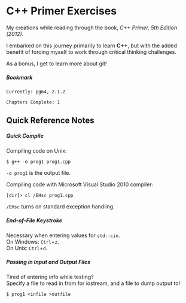 # C++ Primer Exercises
My creations while reading through the book, _C++ Primer, 5th Edition (2012)_.

I embarked on this journey primarily to learn **C++**, but with the added benefit of forcing myself to work through critical thinking challenges.  

As a bonus, I get to learn more about git!

##### Bookmark
```
Currently: pg64, 2.1.2

Chapters Complete: 1
```

## Quick Reference Notes

##### Quick Compile

Compiling code on Unix:
```
$ g++ -o prog1 prog1.cpp
```
`-o prog1` is the output file.

Compiling code with Microsoft Visual Studio 2010 compiler:
```
[dir]> cl /EHsc prog1.cpp
```
`/EHsc` turns on standard exception handling.

##### End-of-File Keystroke

Necessary when entering values for `std::cin`.  
On Windows: `Ctrl`+`z`.  
On Unix: `Ctrl`+`d`.  

##### Passing in Input and Output Files

Tired of entering info while testing?  
Specify a file to read in from for iostream, and a file to dump output to!
```
$ prog1 <infile >outfile
```